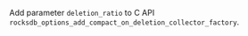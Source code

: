 Add parameter `deletion_ratio` to C API `rocksdb_options_add_compact_on_deletion_collector_factory`.